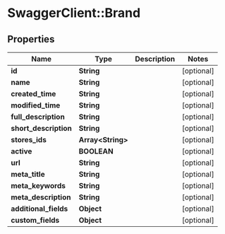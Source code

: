 # SwaggerClient::Brand

## Properties
Name | Type | Description | Notes
------------ | ------------- | ------------- | -------------
**id** | **String** |  | [optional] 
**name** | **String** |  | [optional] 
**created_time** | **String** |  | [optional] 
**modified_time** | **String** |  | [optional] 
**full_description** | **String** |  | [optional] 
**short_description** | **String** |  | [optional] 
**stores_ids** | **Array&lt;String&gt;** |  | [optional] 
**active** | **BOOLEAN** |  | [optional] 
**url** | **String** |  | [optional] 
**meta_title** | **String** |  | [optional] 
**meta_keywords** | **String** |  | [optional] 
**meta_description** | **String** |  | [optional] 
**additional_fields** | **Object** |  | [optional] 
**custom_fields** | **Object** |  | [optional] 


